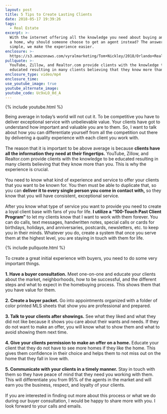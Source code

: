 ```yaml
---
layout: post
title: 5 Tips to Create Lasting Clients
date: 2018-05-17 19:39:26
tags:
  - Real Estate
excerpt: >-
  With the internet offering all the knowledge you need about buying and selling
  a home, why should someone choose to get an agent instead? The answer is
  simple, we make the experience easier.
enclosure: >-
  https://s3.amazonaws.com/vyralmarketing/Tom+Nickley/2018/Orlando+Real+Estate+Agent-+average+agent.mp4
pullquote: >-
  YouTube, Zillow, and Realtor.com provide clients with the knowledge to be
  educated resulting in many clients believing that they know more than you.
enclosure_type: video/mp4
enclosure_time:
use_youtube_image: true
youtube_alternate_image:
youtube_code: Uc9xLO_0d_A
---
```


{% include youtube.html %}

Being average in today’s world will not cut it. To be competitive you have to deliver exceptional service with unbelievable value. Your clients have got to understand how important and valuable you are to them. So, I want to talk about how you can differentiate yourself from all the competition out there by delivering a quality experience with each client you work with.<br>&nbsp;<br>The reason that it is important to be above average is because **clients have all the information they need at their fingertips.** YouTube, Zillow, and Realtor.com provide clients with the knowledge to be educated resulting in many clients believing that they know more than you. This is why the experience is crucial.<br>&nbsp;<br>You need to know what kind of experience and service to offer your clients that you want to be known for. You then must be able to duplicate that, so you can **deliver it to every single person you come in contact with,** so they know that you will have consistent, exceptional service.<br>&nbsp;<br>After you know what type of service you want to provide you need to create a loyal client base with fans of you for life. **I utilize a “100-Touch Past Client Program”** to let my clients know that I want to work with them forever. You can do calls, text messages, handwritten notes, special calls or cards for birthdays, holidays, and anniversaries, postcards, newsletters, etc. to keep you in their minds. Whatever you do, create a system that once you serve them at the highest level, you are staying in touch with them for life.

{% include pullquote.html %}<br>&nbsp;<br>To create a great initial experience with buyers, you need to do some very important things.<br>&nbsp;<br>**1. Have a buyer consultation.** Meet one-on-one and educate your clients about the market, neighborhoods, how to be successful, and the different steps and what to expect in the homebuying process. This shows them that you have value for them.<br>&nbsp;<br>**2. Create a buyer packet.** Go into appointments organized with a folder of color printed MLS sheets that show you are professional and prepared.<br>&nbsp;<br>**3. Talk to your clients after showings.** See what they liked and what they did not like because it shows you care about their wants and needs. If they do not want to make an offer, you will know what to show them and what to avoid showing them next time.<br>&nbsp;<br>**4. Give your clients permission to make an offer on a home.** Educate your client that they do not have to see more homes if they like the home. This gives them confidence in their choice and helps them to not miss out on the home that they fall in love with.<br>&nbsp;<br>**5. Communicate with your clients in a timely manner.** Stay in touch with them so they have peace of mind that they need you working with them. This will differentiate you from 95% of the agents in the market and will earn you the business, respect, and loyalty of your clients.<br>&nbsp;<br>If you are interested in finding out more about this process or what we do during our buyer consultation, I would be happy to share more with you. I look forward to your calls and emails.